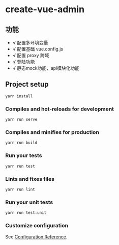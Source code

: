 # create-vue-admin
## 功能
- √ 配置多环境变量
- √ 配置基础 vue.config.js
- √ 配置 proxy 跨域
- √ 登陆功能
- √ 静态mock功能，api模块化功能



## Project setup
```
yarn install
```

### Compiles and hot-reloads for development
```
yarn run serve
```

### Compiles and minifies for production
```
yarn run build
```

### Run your tests
```
yarn run test
```

### Lints and fixes files
```
yarn run lint
```

### Run your unit tests
```
yarn run test:unit
```

### Customize configuration
See [Configuration Reference](https://cli.vuejs.org/config/).
